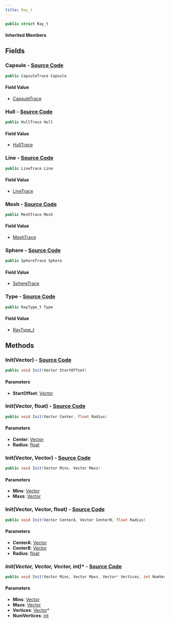 ```yaml
---
title: Ray_t
---
```


```csharp
public struct Ray_t
```

#### Inherited Members

## Fields

### **Capsule** - [Source Code](https://github.com/swiftly-solution/swiftlys2/blob/main/managed/src/SwiftlyS2.Shared/Natives/Structs/Ray_t.cs#L50)

```csharp
public CapsuleTrace Capsule
```

#### Field Value

- [CapsuleTrace](/docs/api/shared/natives/capsuletrace)

### **Hull** - [Source Code](https://github.com/swiftly-solution/swiftlys2/blob/main/managed/src/SwiftlyS2.Shared/Natives/Structs/Ray_t.cs#L49)

```csharp
public HullTrace Hull
```

#### Field Value

- [HullTrace](/docs/api/shared/natives/hulltrace)

### **Line** - [Source Code](https://github.com/swiftly-solution/swiftlys2/blob/main/managed/src/SwiftlyS2.Shared/Natives/Structs/Ray_t.cs#L47)

```csharp
public LineTrace Line
```

#### Field Value

- [LineTrace](/docs/api/shared/natives/linetrace)

### **Mesh** - [Source Code](https://github.com/swiftly-solution/swiftlys2/blob/main/managed/src/SwiftlyS2.Shared/Natives/Structs/Ray_t.cs#L51)

```csharp
public MeshTrace Mesh
```

#### Field Value

- [MeshTrace](/docs/api/shared/natives/meshtrace)

### **Sphere** - [Source Code](https://github.com/swiftly-solution/swiftlys2/blob/main/managed/src/SwiftlyS2.Shared/Natives/Structs/Ray_t.cs#L48)

```csharp
public SphereTrace Sphere
```

#### Field Value

- [SphereTrace](/docs/api/shared/natives/spheretrace)

### **Type** - [Source Code](https://github.com/swiftly-solution/swiftlys2/blob/main/managed/src/SwiftlyS2.Shared/Natives/Structs/Ray_t.cs#L53)

```csharp
public RayType_t Type
```

#### Field Value

- [RayType_t](/docs/api/shared/natives/raytype_t)

## Methods

### **Init(Vector)** - [Source Code](https://github.com/swiftly-solution/swiftlys2/blob/main/managed/src/SwiftlyS2.Shared/Natives/Structs/Ray_t.cs#L55)

```csharp
public void Init(Vector StartOffset)
```

#### Parameters

- **StartOffset**: [Vector](/docs/api/shared/natives/vector)

### **Init(Vector, float)** - [Source Code](https://github.com/swiftly-solution/swiftlys2/blob/main/managed/src/SwiftlyS2.Shared/Natives/Structs/Ray_t.cs#L62)

```csharp
public void Init(Vector Center, float Radius)
```

#### Parameters

- **Center**: [Vector](/docs/api/shared/natives/vector)
- **Radius**: [float](https://learn.microsoft.com/dotnet/api/system.single)

### **Init(Vector, Vector)** - [Source Code](https://github.com/swiftly-solution/swiftlys2/blob/main/managed/src/SwiftlyS2.Shared/Natives/Structs/Ray_t.cs#L76)

```csharp
public void Init(Vector Mins, Vector Maxs)
```

#### Parameters

- **Mins**: [Vector](/docs/api/shared/natives/vector)
- **Maxs**: [Vector](/docs/api/shared/natives/vector)

### **Init(Vector, Vector, float)** - [Source Code](https://github.com/swiftly-solution/swiftlys2/blob/main/managed/src/SwiftlyS2.Shared/Natives/Structs/Ray_t.cs#L90)

```csharp
public void Init(Vector CenterA, Vector CenterB, float Radius)
```

#### Parameters

- **CenterA**: [Vector](/docs/api/shared/natives/vector)
- **CenterB**: [Vector](/docs/api/shared/natives/vector)
- **Radius**: [float](https://learn.microsoft.com/dotnet/api/system.single)

### **Init(Vector, Vector, Vector*, int)** - [Source Code](https://github.com/swiftly-solution/swiftlys2/blob/main/managed/src/SwiftlyS2.Shared/Natives/Structs/Ray_t.cs#L112)

```csharp
public void Init(Vector Mins, Vector Maxs, Vector* Vertices, int NumVertices)
```

#### Parameters

- **Mins**: [Vector](/docs/api/shared/natives/vector)
- **Maxs**: [Vector](/docs/api/shared/natives/vector)
- **Vertices**: [Vector](/docs/api/shared/natives/vector)*
- **NumVertices**: [int](https://learn.microsoft.com/dotnet/api/system.int32)

